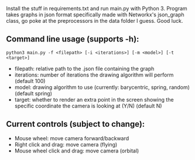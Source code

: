 Install the stuff in requirements.txt and run main.py with Python 3. Program takes graphs in json format specifically made with Networkx's json_graph class, go poke at the preprocessors in the data folder I guess. Good luck.

## Command line usage (supports -h):

`python3 main.py -f <filepath> [-i <iterations>] [-m <model>] [-t <target>]`

* filepath: relative path to the .json file containing the graph
* iterations: number of iterations the drawing algorithm will perform (default 100)
* model: drawing algorithm to use (currently: barycentric, spring, random) (default spring)
* target: whether to render an extra point in the screen showing the specific coordinate the camera is looking at (Y/N) (default N)

## Current controls (subject to change):  
* Mouse wheel: move camera forward/backward  
* Right click and drag: move camera (flying)  
* Mouse wheel click and drag: move camera (orbital)